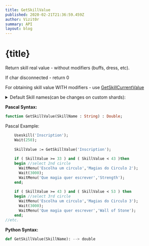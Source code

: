 ```yaml
---
title: GetSkillValue
published: 2020-02-21T21:36:59.459Z
author: Vizit0r
summary: API
layout: blog
---
```


# {title}

Return skill real value - without modifiers (buffs, dress, etc). 

If char disconnected - return 0

For obtaining skill value WITH modifiers - use [GetSkillCurrentValue](Api/GetSkillCurrentValue)

<details>
<summary>Default Skill names(can be changes on custom shards):</summary>
```pascal
'Alchemy'
'Anatomy'
'Animal Lore'
'Item ID'
'Arms Lore'
'Parrying'
'Begging'
'Blacksmithing'
'Bowcraft'
'Peacemaking'
'Camping'
'Carpentry'
'Cartography'
'Cooking'
'Detect Hidden'
'Enticement'
'Evaluate Intelligence'
'Healing'
'Fishing'
'Forensic Evaluation'
'Herding'
'Hiding'
'Provocation'
'Inscription'
'Lockpicking'
'Magery'
'Magic Resistance'
'Tactics'
'Snooping'
'Musicianship'
'Poisoning'
'Archery'
'Spirit Speak'
'Stealing'
'Tailoring'
'Animal Taming'
'Taste Identification'
'Tinkering'
'Tracking'
'Veterinary'
'Swordsmanship'
'Mace Fighting'
'Fencing'
'Wrestling'
'Lumberjacking'
'Mining'
'Meditation'
'Stealth'
'Remove Trap'
'Necromancy'
'Focus'
'Chivalry'
'Bushido'
'Ninjitsu'
'Spellweaving'
'Mysticism'
'Imbuing'
'Throwing'
```</details>

**Pascal Syntax:**

```pascal
function GetSkillValue(SkillName : String) : Double;
```	
Pascal Example:
```pascal
    Useskill('Inscription');
    Wait(250);
    
    SkillValue := GetSkillValue('Inscription');
    
    if ( SkillValue >= 33 ) and ( SkillValue < 43 )then 
    begin //select 2nd circle
      WaitMenu('Escolha um circulo','Magias do Circulo 2');
      Wait(3000);
      WaitMenu('Que magia quer escrever','Strength');
    end;
    
    if ( SkillValue >= 43 ) and ( SkillValue < 53 ) then 
    begin //select 3rd circle
      WaitMenu('Escolha um circulo','Magias do Circulo 3');
      Wait(3000);
      WaitMenu('Que magia quer escrever','Wall of Stone'); 
    end;
//etc.
```

**Python Syntax:**
```python
def GetSkillValue(SkillName): --> double
```
